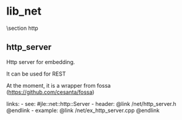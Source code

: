 # lib_net

\section http


## http_server

Http server for embedding.

It can be used for REST

At the moment, it is a wrapper from fossa  (https://github.com/cesanta/fossa)



links:
    - see: #jle::net::http::Server
    - header: @link /net/http_server.h  @endlink
    - example: @link /net/ex_http_server.cpp @endlink

